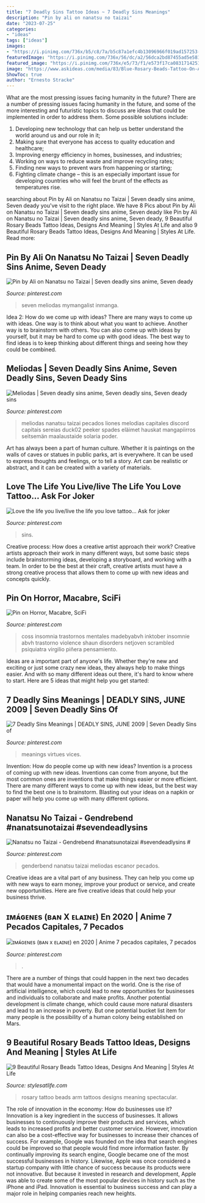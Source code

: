 ```yaml
---
title: "7 Deadly Sins Tattoo Ideas ~ 7 Deadly Sins Meanings"
description: "Pin by ali on nanatsu no taizai"
date: "2023-07-25"
categories:
- "ideas"
tags: ["ideas"]
images:
- "https://i.pinimg.com/736x/b5/c8/7a/b5c87a1efc4b13096966f019ad157253---sins-seven-deadly-sins.jpg"
featuredImage: "https://i.pinimg.com/736x/56/dc/a2/56dca2bd87455ad5e581c6acfadb8cba.jpg"
featured_image: "https://i.pinimg.com/736x/e5/73/f1/e573f17ca08317142510705a0b119034.jpg"
image: "https://www.askideas.com/media/83/Blue-Rosary-Beads-Tattoo-On-Arm.jpg"
ShowToc: true
author: "Ernesto Stracke"
---
```



What are the most pressing issues facing humanity in the future?
There are a number of pressing issues facing humanity in the future, and some of the more interesting and futuristic topics to discuss are ideas that could be implemented in order to address them. Some possible solutions include: 
1) Developing new technology that can help us better understand the world around us and our role in it; 
2) Making sure that everyone has access to quality education and healthcare; 
3) Improving energy efficiency in homes, businesses, and industries; 
4) Working on ways to reduce waste and improve recycling rates; 
5) Finding new ways to prevent wars from happening or starting; 
6) Fighting climate change – this is an especially important issue for developing countries who will feel the brunt of the effects as temperatures rise.

	

		
searching about Pin by Ali on Nanatsu no Taizai | Seven deadly sins anime, Seven deady you've visit to the right place. We have 8 Pics about Pin by Ali on Nanatsu no Taizai | Seven deadly sins anime, Seven deady like Pin by Ali on Nanatsu no Taizai | Seven deadly sins anime, Seven deady, 9 Beautiful Rosary Beads Tattoo Ideas, Designs And Meaning | Styles At Life and also 9 Beautiful Rosary Beads Tattoo Ideas, Designs And Meaning | Styles At Life. Read more:
		
    
## Pin By Ali On Nanatsu No Taizai | Seven Deadly Sins Anime, Seven Deady

<img loading=lazy src="https://i.pinimg.com/736x/56/dc/a2/56dca2bd87455ad5e581c6acfadb8cba.jpg" onerror="this.onerror=null;this.src='https://tse4.mm.bing.net/th?id=OIP.JtxHo_DSKW0BbHj13kCd1gHaKs&amp;pid=15.1';" alt="Pin by Ali on Nanatsu no Taizai | Seven deadly sins anime, Seven deady">

_Source: pinterest.com_

>seven meliodas mymangalist inmanga. 

	

Idea 2: How do we come up with ideas?
There are many ways to come up with ideas. One way is to think about what you want to achieve. Another way is to brainstorm with others. You can also come up with ideas by yourself, but it may be hard to come up with good ideas. The best way to find ideas is to keep thinking about different things and seeing how they could be combined.

    
## Meliodas | Seven Deadly Sins Anime, Seven Deadly Sins, Seven Deady Sins

<img loading=lazy src="https://i.pinimg.com/736x/e5/73/f1/e573f17ca08317142510705a0b119034.jpg" onerror="this.onerror=null;this.src='https://tse2.mm.bing.net/th?id=OIP.knUIFUA6YXfzY3Q2D1EgjgHaH5&amp;pid=15.1';" alt="Meliodas | Seven deadly sins anime, Seven deadly sins, Seven deady sins">

_Source: pinterest.com_

>meliodas nanatsu taizai pecados liones melodias capitales discord capitais sereias duck02 peeker spades eläimet hauskat mangapiirros seitsemän maalaustaide solaria poder. 

	

Art has always been a part of human culture. Whether it is paintings on the walls of caves or statues in public parks, art is everywhere. It can be used to express thoughts and feelings, or to tell a story. Art can be realistic or abstract, and it can be created with a variety of materials.

    
## Love The Life You Live/live The Life You Love Tattoo... Ask For Joker

<img loading=lazy src="https://s-media-cache-ak0.pinimg.com/736x/02/51/7b/02517b74ec0963875c7a2a1f690d93dc.jpg" onerror="this.onerror=null;this.src='https://tse4.mm.bing.net/th?id=OIP.aaJF2nBgLauaHqbnCUfmtgHaJ3&amp;pid=15.1';" alt="Love the life you live/live the life you love tattoo... Ask for joker">

_Source: pinterest.com_

>sins. 

	

Creative process: How does a creative artist approach their work?
Creative artists approach their work in many different ways, but some basic steps include brainstorming ideas, developing a storyboard, and working with a team. In order to be the best at their craft, creative artists must have a strong creative process that allows them to come up with new ideas and concepts quickly.

    
## Pin On Horror, Macabre, SciFi

<img loading=lazy src="https://i.pinimg.com/736x/11/bd/77/11bd778655c2a064083f465514b6de99--insomnia-art-shawn-coss-art.jpg" onerror="this.onerror=null;this.src='https://tse2.mm.bing.net/th?id=OIP.OPuYX83H-Mgrgtddgjrn4gAAAA&amp;pid=15.1';" alt="Pin on Horror, Macabre, SciFi">

_Source: pinterest.com_

>coss insomnia trastornos mentales madebyabvh inktober insomnie abvh trastorno violence shaun disorders netjoven scrambled psiquiatra virgilio piñera pensamiento. 

	

Ideas are a important part of anyone's life. Whether they're new and exciting or just some crazy new ideas, they always help to make things easier. And with so many different ideas out there, it's hard to know where to start. Here are 5 ideas that might help you get started: 

    
## 7 Deadly Sins Meanings | DEADLY SINS, JUNE 2009 | Seven Deadly Sins Of

<img loading=lazy src="https://i.pinimg.com/736x/b5/c8/7a/b5c87a1efc4b13096966f019ad157253---sins-seven-deadly-sins.jpg" onerror="this.onerror=null;this.src='https://tse2.mm.bing.net/th?id=OIP.58_7HZkWi_mdPlgFOkInJAHaL2&amp;pid=15.1';" alt="7 Deadly Sins Meanings | DEADLY SINS, JUNE 2009 | Seven Deadly Sins of">

_Source: pinterest.com_

>meanings virtues vices. 

	

Invention: How do people come up with new ideas?
Invention is a process of coming up with new ideas. Inventions can come from anyone, but the most common ones are inventions that make things easier or more efficient. There are many different ways to come up with new ideas, but the best way to find the best one is to brainstorm. Blasting out your ideas on a napkin or paper will help you come up with many different options.

    
## Nanatsu No Taizai - Gendrebend #nanatsunotaizai #sevendeadlysins #

<img loading=lazy src="https://i.pinimg.com/736x/d6/b6/c0/d6b6c0eed27fa97cccaf5939afafe3e6.jpg" onerror="this.onerror=null;this.src='https://tse3.mm.bing.net/th?id=OIP.DWcUDN01wp_aQJ1oZg-AJwHaKe&amp;pid=15.1';" alt="Nanatsu no Taizai - Gendrebend #nanatsunotaizai #sevendeadlysins #">

_Source: pinterest.com_

>genderbend nanatsu taizai meliodas escanor pecados. 

	

Creative ideas are a vital part of any business. They can help you come up with new ways to earn money, improve your product or service, and create new opportunities. Here are five creative ideas that could help your business thrive.

    
## ɪᴍᴀ́ɢᴇɴᴇs (ʙᴀɴ X ᴇʟᴀɪɴᴇ) En 2020 | Anime 7 Pecados Capitales, 7 Pecados

<img loading=lazy src="https://i.pinimg.com/736x/67/6b/49/676b497494e1b03bd39ba1557f686e3d.jpg" onerror="this.onerror=null;this.src='https://tse1.mm.bing.net/th?id=OIP.LeCbuHLL28yGp_giIDZsfQHaMy&amp;pid=15.1';" alt="ɪᴍᴀ́ɢᴇɴᴇs (ʙᴀɴ x ᴇʟᴀɪɴᴇ) en 2020 | Anime 7 pecados capitales, 7 pecados">

_Source: pinterest.com_

>. 

	

There are a number of things that could happen in the next two decades that would have a monumental impact on the world. One is the rise of artificial intelligence, which could lead to new opportunities for businesses and individuals to collaborate and make profits. Another potential development is climate change, which could cause more natural disasters and lead to an increase in poverty. But one potential bucket list item for many people is the possibility of a human colony being established on Mars.

    
## 9 Beautiful Rosary Beads Tattoo Ideas, Designs And Meaning | Styles At Life

<img loading=lazy src="https://www.askideas.com/media/83/Blue-Rosary-Beads-Tattoo-On-Arm.jpg" onerror="this.onerror=null;this.src='https://tse2.mm.bing.net/th?id=OIP.B-csj1uwEuKbQiXy2oyBtAHaLI&amp;pid=15.1';" alt="9 Beautiful Rosary Beads Tattoo Ideas, Designs And Meaning | Styles At Life">

_Source: stylesatlife.com_

>rosary tattoo beads arm tattoos designs meaning spectacular. 

	

The role of innovation in the economy: How do businesses use it?
Innovation is a key ingredient in the success of businesses. It allows businesses to continuously improve their products and services, which leads to increased profits and better customer service. However, innovation can also be a cost-effective way for businesses to increase their chances of success. For example, Google was founded on the idea that search engines could be improved so that people would find more information faster. By continually improving its search engine, Google became one of the most successful businesses in history. Likewise, Apple was once considered a startup company with little chance of success because its products were not innovative. But because it invested in research and development, Apple was able to create some of the most popular devices in history such as the iPhone and iPad. Innovation is essential to business success and can play a major role in helping companies reach new heights.

